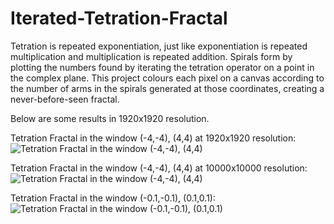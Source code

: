 # Iterated-Tetration-Fractal
Tetration is repeated exponentiation, just like exponentiation is repeated multiplication and multiplication is repeated addition. Spirals form by plotting the numbers found by iterating the tetration operator on a point in the complex plane. This project colours each pixel on a canvas according to the number of arms in the spirals generated at those coordinates, creating a never-before-seen fractal.

Below are some results in 1920x1920 resolution.

Tetration Fractal in the window (-4,-4), (4,4) at 1920x1920 resolution:
![Tetration Fractal in the window (-4,-4), (4,4)](https://github.com/TZProgrammer/tetration-fractals/blob/main/results/Trejgier_Fractal_4-0_1920x1920.jpg?raw=true)

Tetration Fractal in the window (-4,-4), (4,4) at 10000x10000 resolution:
![Tetration Fractal in the window (-4,-4), (4,4)](https://github.com/TZProgrammer/tetration-fractals/blob/main/results/Trejgier_Fractal_4-0_10000x10000.jpg?raw=true)

Tetration Fractal in the window (-0.1,-0.1), (0.1,0.1):
![Tetration Fractal in the window (-0.1,-0.1), (0.1,0.1)](https://github.com/TZProgrammer/tetration-fractals/blob/main/results/Trejgier_Fractal_0.1-0_1920x1920.jpg?raw=true)

